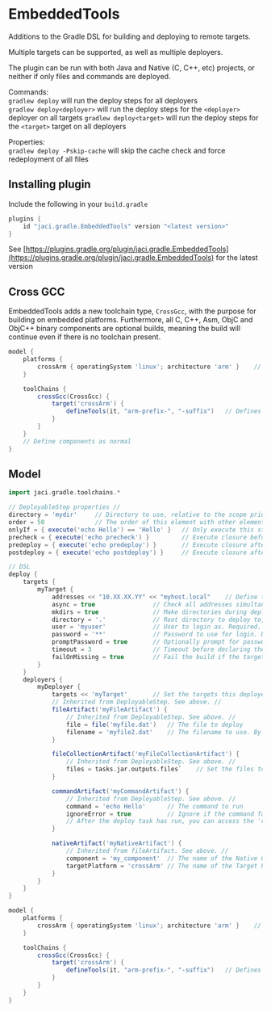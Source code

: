 EmbeddedTools
====

Additions to the Gradle DSL for building and deploying to remote targets.

Multiple targets can be supported, as well as multiple deployers.

The plugin can be run with both Java and Native (C, C++, etc) projects, or neither if only files and commands are deployed. 

Commands:  
`gradlew deploy` will run the deploy steps for all deployers  
`gradlew deploy<deployer>` will run the deploy steps for the `<deployer>` deployer on all targets
`gradlew deploy<target>` will run the deploy steps for the `<target>` target on all deployers

Properties:  
`gradlew deploy -Pskip-cache` will skip the cache check and force redeployment of all files

## Installing plugin
Include the following in your `build.gradle`
```gradle
plugins {
    id "jaci.gradle.EmbeddedTools" version "<latest version>"
}
```

See [https://plugins.gradle.org/plugin/jaci.gradle.EmbeddedTools](https://plugins.gradle.org/plugin/jaci.gradle.EmbeddedTools) for the latest version

## Cross GCC
EmbeddedTools adds a new toolchain type, `CrossGcc`, with the purpose for building on embedded platforms. Furthermore, all C, C++, Asm, ObjC and ObjC++ binary components
are optional builds, meaning the build will continue even if there is no toolchain present.

```gradle
model {
    platforms {
        crossArm { operatingSystem 'linux'; architecture 'arm' }    // Add a new target platform for building
    }

    toolChains {
        crossGcc(CrossGcc) {
            target('crossArm') {
                defineTools(it, "arm-prefix-", "-suffix")   // Defines tools for C, C++, Asm, Linkers and Archivers. Does not define Objective C/C++
            }
        }
    }
    // Define components as normal
}
```

## Model 

```gradle
import jaci.gradle.toolchains.*

// DeployableStep properties //
directory = 'mydir'     // Directory to use, relative to the scope prior
order = 50              // The order of this element with other elements. Lower numbers first. Default: 50
onlyIf = { execute('echo Hello') == 'Hello' }   // Only execute this step if the closure evaluates to true
precheck = { execute('echo precheck') }         // Execute closure before onlyIf
predeploy = { execute('echo predeploy') }       // Execute closure after onlyIf, but before deploy
postdeploy = { execute('echo postdeploy') }     // Execute closure after deploy

// DSL
deploy {
    targets {
        myTarget {
            addresses << "10.XX.XX.YY" << "myhost.local"    // Define the addresses used to search for this device
            async = true                // Check all addresses simultaneously. Default: true
            mkdirs = true               // Make directories during deploy. Default: true
            directory = '.'             // Root directory to deploy to, relative to user home dir. Default: .
            user = 'myuser'             // User to login as. Required.
            password = '**'             // Password to use for login. Default: ''
            promptPassword = true       // Optionally prompt for password. Overrides password field
            timeout = 3                 // Timeout before declaring the target unreachable in seconds. Default: 3
            failOnMissing = true        // Fail the build if the target can't be found. Default: true
        }
    }
    deployers {
        myDeployer {
            targets << 'myTarget'       // Set the targets this deployer responds to
            // Inherited from DeployableStep. See above. //
            fileArtifact('myFileArtifact') {
                // Inherited from DeployableStep. See above. //
                file = file('myfile.dat')   // The file to deploy
                filename = 'myfile2.dat'    // The filename to use. By default, it is the same name as file above
            }

            fileCollectionArtifact('myFileCollectionArtifact') {
                // Inherited from DeployableStep. See above. //
                files = tasks.jar.outputs.files`    // Set the files to use (in this case, the output jar file). Responds to FileCollection (e.g. FileTree, ZipTree, etc)
            }

            commandArtifact('myCommandArtifact') {
                // Inherited from DeployableStep. See above. //
                command = 'echo Hello'      // The command to run
                ignoreError = true          // Ignore if the command fails? Default: false
                // After the deploy task has run, you can access the 'result' property to obtain the command output.
            }

            nativeArtifact('myNativeArtifact') {
                // Inherited from fileArtifact. See above. //
                component = 'my_component'  // The name of the Native Component (in the model space) to deploy
                targetPlatform = 'crossArm' // The name of the Target Platform variant of the binary to deploy
            }
        }
    }
}

model {
    platforms {
        crossArm { operatingSystem 'linux'; architecture 'arm' }    // Add a new target platform for building
    }

    toolChains {
        crossGcc(CrossGcc) {
            target('crossArm') {
                defineTools(it, "arm-prefix-", "-suffix")   // Defines tools for C, C++, Asm, Linkers and Archivers. Does not define Objective C/C++
            }
        }
    }
}
```